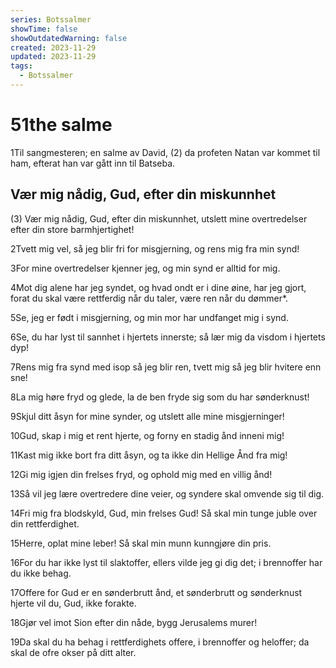 ```yaml
---
series: Botssalmer
showTime: false
showOutdatedWarning: false
created: 2023-11-29
updated: 2023-11-29
tags:
  - Botssalmer
---
```


# 51the salme
1Til sangmesteren; en salme av David, (2) da profeten Natan var kommet til ham, efterat han var gått inn til Batseba. 

## Vær mig nådig, Gud, efter din miskunnhet
(3) Vær mig nådig, Gud, efter din miskunnhet, utslett mine overtredelser efter din store barmhjertighet!

2Tvett mig vel, så jeg blir fri for misgjerning, og rens mig fra min synd!

3For mine overtredelser kjenner jeg, og min synd er alltid for mig.

4Mot dig alene har jeg syndet, og hvad ondt er i dine øine, har jeg gjort, forat du skal være rettferdig når du taler, være ren når du dømmer*.

5Se, jeg er født i misgjerning, og min mor har undfanget mig i synd.

6Se, du har lyst til sannhet i hjertets innerste; så lær mig da visdom i hjertets dyp!

7Rens mig fra synd med isop så jeg blir ren, tvett mig så jeg blir hvitere enn sne!

8La mig høre fryd og glede, la de ben fryde sig som du har sønderknust!

9Skjul ditt åsyn for mine synder, og utslett alle mine misgjerninger!

10Gud, skap i mig et rent hjerte, og forny en stadig ånd inneni mig!

11Kast mig ikke bort fra ditt åsyn, og ta ikke din Hellige Ånd fra mig!

12Gi mig igjen din frelses fryd, og ophold mig med en villig ånd!

13Så vil jeg lære overtredere dine veier, og syndere skal omvende sig til dig.

14Fri mig fra blodskyld, Gud, min frelses Gud! Så skal min tunge juble over din rettferdighet.

15Herre, oplat mine leber! Så skal min munn kunngjøre din pris.

16For du har ikke lyst til slaktoffer, ellers vilde jeg gi dig det; i brennoffer har du ikke behag.

17Offere for Gud er en sønderbrutt ånd, et sønderbrutt og sønderknust hjerte vil du, Gud, ikke forakte.

18Gjør vel imot Sion efter din nåde, bygg Jerusalems murer!

19Da skal du ha behag i rettferdighets offere, i brennoffer og heloffer; da skal de ofre okser på ditt alter.
